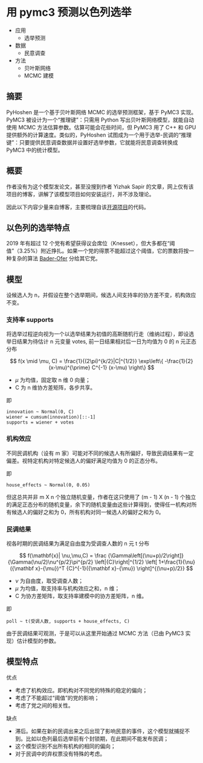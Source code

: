 # 用 pymc3 预测以色列选举

* 应用
  - 选举预测
* 数据
  - 民意调查
* 方法
  - 贝叶斯网络
  - MCMC 建模

## 摘要

PyHoshen 是一个基于贝叶斯网络 MCMC 的选举预测框架，基于 PyMC3 实现。PyMC3 被设计为一个“推理键”：只需用 Python 写出贝叶斯网络模型，就能自动使用 MCMC 方法估算参数。估算可能会花些时间，但 PyMC3 用了 C++ 和 GPU 提供额外的计算速度。类似的，PyHoshen 试图成为一个用于选举-民调的“推理键”：只要提供民意调查数据并设置好选举参数，它就能将民意调查转换成 PyMC3 中的统计模型。

## 概要

作者没有为这个模型发论文，甚至没搜到作者 Yizhak Sapir 的文章，网上仅有该项目的博客，讲解了该模型项目如何安装运行，并不涉及理论。

因此以下内容少量来自博客，主要梳理自该[开源项目](https://github.com/byblian/pyhoshen)的代码。

## 以色列的选举特点

2019 年有超过 12 个党有希望获得议会席位（Knesset），但大多都在“阈值”（3.25%）附近挣扎。如果一个党的得票不能超过这个阈值，它的票数将按一种复杂的算法 [Bader-Ofer](https://sourceforge.net/p/baderofermethod/code/ci/master/tree/seats_distribution_Knesset20.py) 分给其它党。

## 模型

设候选人为 n，并假设在整个选举期间，候选人间支持率的协方差不变，机构效应不变。

### 支持率 supports

将选举过程逆向视为一个以选举结果为初值的高斯随机行走（维纳过程），即设选举日结果为待估计 n 元变量 votes, 前一日结果相对后一日为均值为 0 的 n 元正态分布

$$ f(x \mid \mu, C) = \frac{1}{(2\pi)^{k/2}|C|^{1/2}} \exp\left\{ -\frac{1}{2} (x-\mu)^{\prime} C^{-1} (x-\mu) \right\} $$

* $\mu$ 为均值，固定取 n 维 0 向量；
* C 为 n 维协方差矩阵，各步共享。

即

```
innovation ~ Normal(0, C)
wiener = cumsum(innovation)[::-1]
supports = wiener + votes
```

### 机构效应

不同民调机构（设有 m 家）可能对不同的候选人有所偏好，导致民调结果有一定偏差。视特定机构对特定候选人的偏好满足均值为 0 的正态分布。

即

```
house_effects ~ Normal(0, 0.05)
```

但这总共并非 m X n 个独立随机变量，作者在这只使用了 (m - 1) X (n - 1) 个独立的满足正态分布的随机变量，余下的随机变量由这些计算得到，使得任一机构对所有候选人的偏好之和为 0，所有机构对同一候选人的偏好之和为 0。

### 民调结果

视各时期的民调结果为满足自由度为受调查人数的 n 元 t 分布

$$ f(\mathbf{x}| \nu,\mu,C) = \frac {\Gamma\left[(\nu+p)/2\right]} {\Gamma(\nu/2)\nu^{p/2}\pi^{p/2} \left|{C}\right|^{1/2} \left[ 1+\frac{1}{\nu} ({\mathbf x}-{\mu})^T {C}^{-1}({\mathbf x}-{\mu}) \right]^{(\nu+p)/2}} $$

* $\nu$ 为自由度，取受调查人数；
* $\mu$ 为均值，取支持率与机构效应之和，n 维；
* C 为协方差矩阵，取支持率建模中的协方差矩阵，n 维。

即

```
poll ~ t(受调人数, supports + house_effects, C)
```

由于民调结果可观测，于是可以从这里开始通过 MCMC 方法（已由 PyMC3 实现）估计模型的参数。

## 模型特点

优点

* 考虑了机构效应。即机构对不同党的特殊的稳定的偏向；
* 考虑了不能超过“阈值”的党的影响；
* 考虑了党之间的相关性。

缺点

* 滞后。如果在新的民调出来之后出现了影响民意的事件，这个模型就捕捉不到。比如以色列最后选举前有个封锁期，在此期间不能发布民调；
* 这个模型识别不出所有机构的相同的偏向；
* 对于民调中的弃权票没有特殊的考虑。
